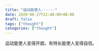 ```yaml
---
title: "运动能使人······"
date: 2020-06-27T22:48:00+08:00
draft: false
tags: ["thought"]
categories: ["thought"]
---
```


运动能使人变得开朗，有特长能使人变得自信。

